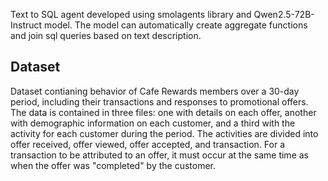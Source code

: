 Text to SQL agent developed using smolagents library and Qwen2.5-72B-Instruct model.
The model can automatically create aggregate functions and join sql queries based on text description.

## Dataset

Dataset contianing behavior of Cafe Rewards members over a 30-day period, including their transactions and responses to promotional offers. The data is contained in three files: one with details on each offer, another with demographic information on each customer, and a third with the activity for each customer during the period. The activities are divided into offer received, offer viewed, offer accepted, and transaction. For a transaction to be attributed to an offer, it must occur at the same time as when the offer was "completed" by the customer.
